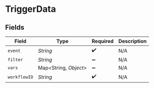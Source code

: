 # TriggerData


## Fields

| Field                 | Type                  | Required              | Description           |
| --------------------- | --------------------- | --------------------- | --------------------- |
| `event`               | *String*              | :heavy_check_mark:    | N/A                   |
| `filter`              | *String*              | :heavy_minus_sign:    | N/A                   |
| `vars`                | Map<String, *Object*> | :heavy_minus_sign:    | N/A                   |
| `workflowID`          | *String*              | :heavy_check_mark:    | N/A                   |